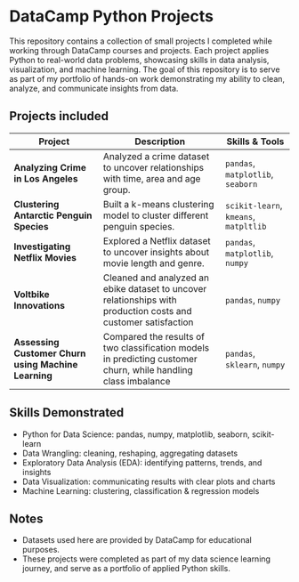 # DataCamp Python Projects
This repository contains a collection of small projects I completed while working through DataCamp courses and projects. 
Each project applies Python to real-world data problems, showcasing skills in data analysis, visualization, and machine learning.
The goal of this repository is to serve as part of my portfolio of hands-on work demonstrating my ability to clean, analyze, and communicate insights from data.

## Projects included
| Project                                  | Description                                                                                            | Skills & Tools                                            |
| ---------------------------------------- | ------------------------------------------------------------------------------------------------------ | --------------------------------------------------------- |
| **Analyzing Crime in Los Angeles**       | Analyzed a crime dataset to uncover relationships with time, area and age group.                       | `pandas`, `matplotlib`, `seaborn`                         |
| **Clustering Antarctic Penguin Species** | Built a k-means clustering model to cluster different penguin species.                                 | `scikit-learn`, `kmeans`, `matpltlib`                     |
| **Investigating Netflix Movies**         | Explored a Netflix dataset to uncover insights about movie length and genre.                           | `pandas`, `matplotlib`, `numpy`                           |
| **Voltbike Innovations**                 | Cleaned and analyzed an ebike dataset to uncover relationships with production costs and customer satisfaction | `pandas`, `numpy`                                 |
| **Assessing Customer Churn using Machine Learning** | Compared the results of two classification models in predicting customer churn, while handling class imbalance | `pandas`, `sklearn`, `numpy`           |


## Skills Demonstrated
- Python for Data Science: pandas, numpy, matplotlib, seaborn, scikit-learn
- Data Wrangling: cleaning, reshaping, aggregating datasets
- Exploratory Data Analysis (EDA): identifying patterns, trends, and insights
- Data Visualization: communicating results with clear plots and charts
- Machine Learning: clustering, classification & regression models

## Notes
- Datasets used here are provided by DataCamp for educational purposes.
- These projects were completed as part of my data science learning journey, and serve as a portfolio of applied Python skills.
